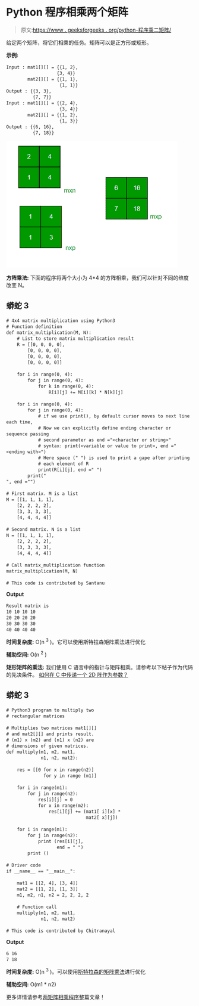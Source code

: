 # Python 程序相乘两个矩阵

> 原文:[https://www . geeksforgeeks . org/python-程序乘二矩阵/](https://www.geeksforgeeks.org/python-program-to-multiply-two-matrices/)

给定两个矩阵，将它们相乘的任务。矩阵可以是正方形或矩形。

**示例:**

```
Input : mat1[][] = {{1, 2}, 
                   {3, 4}}
        mat2[][] = {{1, 1}, 
                    {1, 1}}
Output : {{3, 3}, 
          {7, 7}}
Input : mat1[][] = {{2, 4}, 
                    {3, 4}}
        mat2[][] = {{1, 2}, 
                    {1, 3}}       
Output : {{6, 16}, 
          {7, 18}}
```

![](img/f817ce00b9c904bc4fa28109e9094336.png)

**方阵乘法:**
下面的程序将两个大小为 4*4 的方阵相乘，我们可以针对不同的维度改变 N。

## 蟒蛇 3

```
# 4x4 matrix multiplication using Python3
# Function definition
def matrix_multiplication(M, N):
    # List to store matrix multiplication result
    R = [[0, 0, 0, 0], 
        [0, 0, 0, 0], 
        [0, 0, 0, 0],
        [0, 0, 0, 0]] 

    for i in range(0, 4): 
        for j in range(0, 4):
            for k in range(0, 4): 
                R[i][j] += M[i][k] * N[k][j] 

    for i in range(0, 4): 
        for j in range(0, 4): 
            # if we use print(), by default cursor moves to next line each time, 
            # Now we can explicitly define ending character or sequence passing
            # second parameter as end ="<character or string>"
            # syntax: print(<variable or value to print>, end ="<ending with>")
            # Here space (" ") is used to print a gape after printing 
            # each element of R
            print(R[i][j], end =" ")
        print("
", end ="")

# First matrix. M is a list
M = [[1, 1, 1, 1], 
    [2, 2, 2, 2], 
    [3, 3, 3, 3],
    [4, 4, 4, 4]]

# Second matrix. N is a list
N = [[1, 1, 1, 1], 
    [2, 2, 2, 2], 
    [3, 3, 3, 3],
    [4, 4, 4, 4]] 

# Call matrix_multiplication function
matrix_multiplication(M, N)

# This code is contributed by Santanu
```

**Output**

```
Result matrix is 
10 10 10 10 
20 20 20 20 
30 30 30 30 
40 40 40 40
```

**时间复杂度:** O(n <sup>3</sup> )。它可以使用斯特拉森矩阵乘法进行优化

**辅助空间:** O(n <sup>2</sup> )

**矩形矩阵的乘法:**
我们使用 C 语言中的指针与矩阵相乘。请参考以下帖子作为代码的先决条件。
[如何在 C 中传递一个 2D 阵作为参数？](https://www.geeksforgeeks.org/pass-2d-array-parameter-c/)

## 蟒蛇 3

```
# Python3 program to multiply two
# rectangular matrices

# Multiplies two matrices mat1[][]
# and mat2[][] and prints result.
# (m1) x (m2) and (n1) x (n2) are
# dimensions of given matrices.
def multiply(m1, m2, mat1, 
             n1, n2, mat2):

    res = [[0 for x in range(n2)]
              for y in range (m1)]

    for i in range(m1):
        for j in range(n2): 
            res[i][j] = 0
            for x in range(m2):            
                res[i][j] += (mat1[ i][x] * 
                              mat2[ x][j])

    for i in range(m1):
        for j in range(n2):      
            print (res[i][j], 
                   end = " ")        
        print ()

# Driver code
if __name__ == "__main__":

    mat1 = [[2, 4], [3, 4]]
    mat2 = [[1, 2], [1, 3]]
    m1, m2, n1, n2 = 2, 2, 2, 2

    # Function call
    multiply(m1, m2, mat1, 
             n1, n2, mat2)

# This code is contributed by Chitranayal
```

**Output**

```
6 16 
7 18
```

**时间复杂度:** O(n <sup>3</sup> )。可以使用[斯特拉森的矩阵乘法](https://www.geeksforgeeks.org/strassens-matrix-multiplication/)进行优化

**辅助空间:** O(m1 * n2)

更多详情请参考[两矩阵相乘程序](https://www.geeksforgeeks.org/c-program-multiply-two-matrices/)整篇文章！